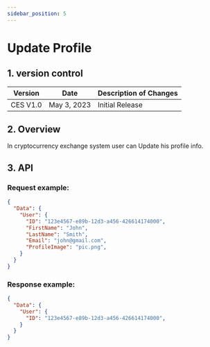```yaml
---
sidebar_position: 5
---
```


# Update Profile

## 1. version control

| Version  | Date        | Description of Changes |
| -------- | ----------- | ---------------------- |
| CES V1.0 | May 3, 2023 | Initial Release        |

## 2. Overview

In cryptocurrency exchange system user can Update his profile info.

## 3. API

### Request example:

```json
{
  "Data": {
    "User": {
      "ID": "123e4567-e89b-12d3-a456-426614174000",
      "FirstName": "John",
      "LastName": "Smith",
      "Email": "john@gmail.com",
      "ProfileImage": "pic.png",
    }
  }
}
```

### Response example:

```json
{
  "Data": {
    "User": {
      "ID": "123e4567-e89b-12d3-a456-426614174000",
    }
  }
}
```
